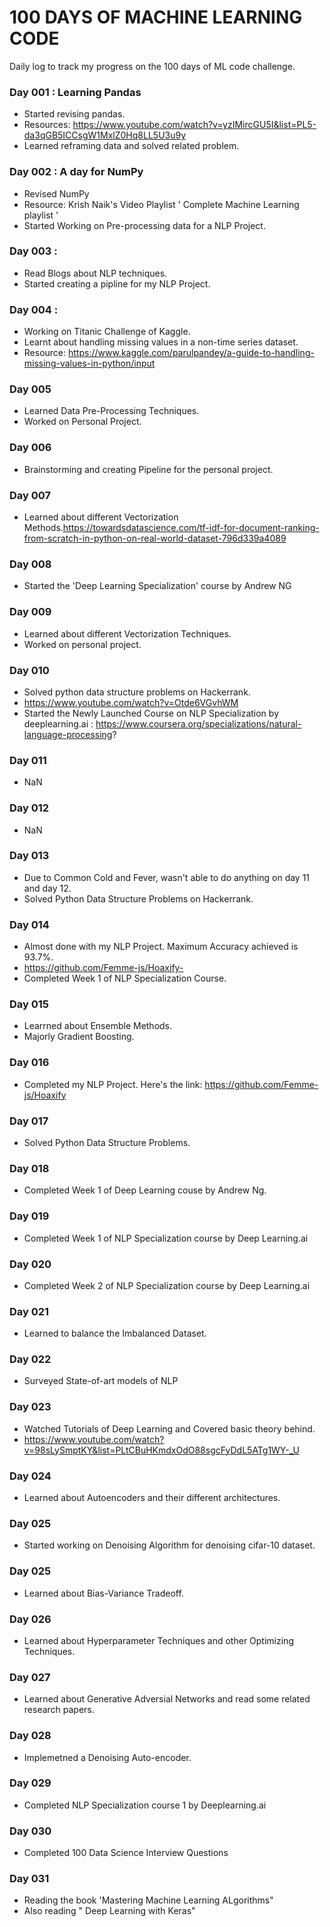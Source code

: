 # 100 DAYS OF MACHINE LEARNING CODE

Daily log to track my progress on the 100 days of ML code challenge.

### Day 001 : Learning Pandas
- Started revising pandas.
- Resources: https://www.youtube.com/watch?v=yzIMircGU5I&list=PL5-da3qGB5ICCsgW1MxlZ0Hq8LL5U3u9y
- Learned reframing data and solved related problem.

### Day 002 : A day for NumPy
- Revised NumPy
- Resource: Krish Naik's Video Playlist ' Complete Machine Learning playlist ' 
- Started Working on Pre-processing data for a NLP Project.


### Day 003 : 
- Read Blogs about NLP techniques.
- Started creating a pipline for my NLP Project.


### Day 004 : 
- Working on Titanic Challenge of Kaggle.
- Learnt about handling missing values in a non-time series dataset.
- Resource: https://www.kaggle.com/parulpandey/a-guide-to-handling-missing-values-in-python/input


### Day 005
- Learned Data Pre-Processing Techniques.
- Worked on Personal Project.


### Day 006
- Brainstorming and creating Pipeline for the personal project.

### Day 007
-  Learned about different Vectorization Methods.https://towardsdatascience.com/tf-idf-for-document-ranking-from-scratch-in-python-on-real-world-dataset-796d339a4089


### Day 008
-  Started the 'Deep Learning Specialization' course by Andrew NG


### Day 009
- Learned about different Vectorization Techniques.
- Worked on personal project.

### Day 010
- Solved python data structure problems on Hackerrank.
- https://www.youtube.com/watch?v=Otde6VGvhWM
- Started the Newly Launched Course on NLP Specialization by deeplearning.ai : https://www.coursera.org/specializations/natural-language-processing?

### Day 011

- NaN


### Day 012

- NaN

### Day 013

- Due to Common Cold and Fever, wasn't able to do anything  on day 11 and day 12.
- Solved  Python Data Structure Problems on Hackerrank. 


### Day 014

- Almost done with my NLP Project. Maximum Accuracy achieved is 93.7%.
- https://github.com/Femme-js/Hoaxify-
- Completed Week 1 of NLP Specialization Course.

### Day 015

- Learrned about Ensemble Methods.
- Majorly Gradient Boosting.

### Day 016

- Completed my NLP Project. Here's the link: https://github.com/Femme-js/Hoaxify

### Day 017
- Solved Python Data Structure Problems.

### Day 018
- Completed Week 1 of Deep Learning couse by Andrew Ng.

### Day 019
- Completed Week 1 of NLP Specialization course by Deep Learning.ai

### Day 020

- Completed Week 2 of NLP Specialization course by Deep Learning.ai

### Day 021
- Learned to balance the Imbalanced Dataset.

### Day 022
- Surveyed State-of-art models of NLP

### Day 023
- Watched Tutorials of Deep Learning and Covered basic theory behind.
- https://www.youtube.com/watch?v=98sLySmptKY&list=PLtCBuHKmdxOdO88sgcFyDdL5ATg1WY-_U

### Day 024
- Learned about Autoencoders and their different architectures.

### Day 025
- Started working on Denoising Algorithm for denoising cifar-10 dataset.

### Day 025
- Learned about Bias-Variance Tradeoff.

### Day 026
- Learned about Hyperparameter Techniques and other Optimizing Techniques.

### Day 027
- Learned about Generative Adversial Networks and read some related research papers.

### Day 028
- Implemetned a Denoising Auto-encoder. 

### Day 029
- Completed NLP Specialization course 1 by Deeplearning.ai

### Day 030
- Completed 100 Data Science Interview Questions

### Day 031
- Reading the book 'Mastering Machine Learning ALgorithms"
- Also reading " Deep Learning with Keras"



